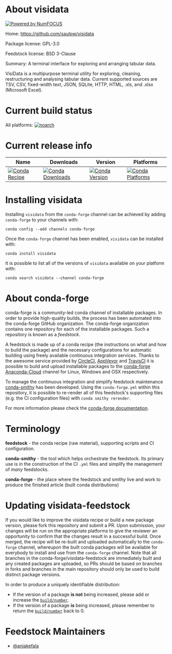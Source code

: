 About visidata
==============

[![Powered by NumFOCUS](https://img.shields.io/badge/powered%20by-NumFOCUS-orange.svg?style=flat&colorA=E1523D&colorB=007D8A)](http://numfocus.org)

Home: https://github.com/saulpw/visidata

Package license: GPL-3.0

Feedstock license: BSD 3-Clause

Summary: A terminal interface for exploring and arranging tabular data.

VisiData is a multipurpose terminal utility for exploring, cleaning,
restructuring and analysing tabular data. Current supported sources are
TSV, CSV, fixed-width text, JSON, SQLite, HTTP, HTML, .xls, and .xlsx
(Microsoft Excel).


Current build status
====================

All platforms:
[![noarch](https://img.shields.io/circleci/project/github/conda-forge/visidata-feedstock/master.svg?label=noarch)](https://circleci.com/gh/conda-forge/visidata-feedstock)

Current release info
====================

| Name | Downloads | Version | Platforms |
| --- | --- | --- | --- |
| [![Conda Recipe](https://img.shields.io/badge/recipe-visidata-green.svg)](https://anaconda.org/conda-forge/visidata) | [![Conda Downloads](https://img.shields.io/conda/dn/conda-forge/visidata.svg)](https://anaconda.org/conda-forge/visidata) | [![Conda Version](https://img.shields.io/conda/vn/conda-forge/visidata.svg)](https://anaconda.org/conda-forge/visidata) | [![Conda Platforms](https://img.shields.io/conda/pn/conda-forge/visidata.svg)](https://anaconda.org/conda-forge/visidata) |

Installing visidata
===================

Installing `visidata` from the `conda-forge` channel can be achieved by adding `conda-forge` to your channels with:

```
conda config --add channels conda-forge
```

Once the `conda-forge` channel has been enabled, `visidata` can be installed with:

```
conda install visidata
```

It is possible to list all of the versions of `visidata` available on your platform with:

```
conda search visidata --channel conda-forge
```


About conda-forge
=================

conda-forge is a community-led conda channel of installable packages.
In order to provide high-quality builds, the process has been automated into the
conda-forge GitHub organization. The conda-forge organization contains one repository
for each of the installable packages. Such a repository is known as a *feedstock*.

A feedstock is made up of a conda recipe (the instructions on what and how to build
the package) and the necessary configurations for automatic building using freely
available continuous integration services. Thanks to the awesome service provided by
[CircleCI](https://circleci.com/), [AppVeyor](https://www.appveyor.com/)
and [TravisCI](https://travis-ci.org/) it is possible to build and upload installable
packages to the [conda-forge](https://anaconda.org/conda-forge)
[Anaconda-Cloud](https://anaconda.org/) channel for Linux, Windows and OSX respectively.

To manage the continuous integration and simplify feedstock maintenance
[conda-smithy](https://github.com/conda-forge/conda-smithy) has been developed.
Using the ``conda-forge.yml`` within this repository, it is possible to re-render all of
this feedstock's supporting files (e.g. the CI configuration files) with ``conda smithy rerender``.

For more information please check the [conda-forge documentation](https://conda-forge.org/docs/).

Terminology
===========

**feedstock** - the conda recipe (raw material), supporting scripts and CI configuration.

**conda-smithy** - the tool which helps orchestrate the feedstock.
                   Its primary use is in the construction of the CI ``.yml`` files
                   and simplify the management of *many* feedstocks.

**conda-forge** - the place where the feedstock and smithy live and work to
                  produce the finished article (built conda distributions)


Updating visidata-feedstock
===========================

If you would like to improve the visidata recipe or build a new
package version, please fork this repository and submit a PR. Upon submission,
your changes will be run on the appropriate platforms to give the reviewer an
opportunity to confirm that the changes result in a successful build. Once
merged, the recipe will be re-built and uploaded automatically to the
`conda-forge` channel, whereupon the built conda packages will be available for
everybody to install and use from the `conda-forge` channel.
Note that all branches in the conda-forge/visidata-feedstock are
immediately built and any created packages are uploaded, so PRs should be based
on branches in forks and branches in the main repository should only be used to
build distinct package versions.

In order to produce a uniquely identifiable distribution:
 * If the version of a package **is not** being increased, please add or increase
   the [``build/number``](https://conda.io/docs/user-guide/tasks/build-packages/define-metadata.html#build-number-and-string).
 * If the version of a package **is** being increased, please remember to return
   the [``build/number``](https://conda.io/docs/user-guide/tasks/build-packages/define-metadata.html#build-number-and-string)
   back to 0.

Feedstock Maintainers
=====================

* [@anjakefala](https://github.com/anjakefala/)

